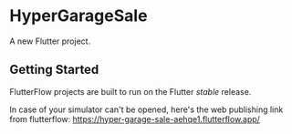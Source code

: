# HyperGarageSale

A new Flutter project.

## Getting Started

FlutterFlow projects are built to run on the Flutter _stable_ release.

In case of your simulator can't be opened, here's the web publishing link from flutterflow:
https://hyper-garage-sale-aehqe1.flutterflow.app/